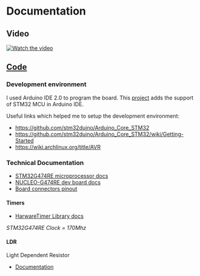 # Documentation

## Video

[![Watch the video](https://img.youtube.com/vi/LV-JbSkoToc/hqdefault.jpg)](https://www.youtube.com/embed/LV-JbSkoToc)

## [Code](./src/main/main.ino)

### Development environment

I used Arduino IDE 2.0 to program the board.
This [project](https://github.com/stm32duino/Arduino_Core_STM32) adds the support of STM32 MCU in Arduino IDE.

Useful links which helped me to setup the development environment:

- <https://github.com/stm32duino/Arduino_Core_STM32>
- <https://github.com/stm32duino/Arduino_Core_STM32/wiki/Getting-Started>
- <https://wiki.archlinux.org/title/AVR>

### Technical Documentation

- [STM32G474RE microprocessor docs](https://www.st.com/en/microcontrollers-microprocessors/stm32g474re.html#documentation)
- [NUCLEO-G474RE dev board docs](https://www.st.com/en/evaluation-tools/nucleo-g474re.html#documentation)
- [Board connectors pinout](https://www.st.com/content/ccc/resource/technical/layouts_and_diagrams/schematic_pack/97/ba/59/c2/f3/83/4d/fe/x-nucleo-plc01a1_schematic.pdf/files/x-nucleo-plc01a1_schematic.pdf/jcr:content/translations/en.x-nucleo-plc01a1_schematic.pdf)

#### Timers

- [HarwareTimer Library docs](https://github.com/stm32duino/Arduino_Core_STM32/wiki/HardwareTimer-library)

*STM32G474RE Clock = 170Mhz*

#### LDR

Light Dependent Resistor

- [Documentation](./ldr/readme.md)
